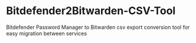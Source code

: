 # Bitdefender2Bitwarden-CSV-Tool
Bitdefender Password Manager to Bitwarden csv export conversion tool for easy migration between services
